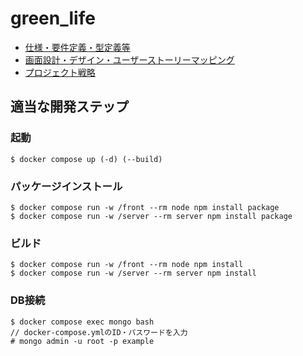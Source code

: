# green_life

- [仕様・要件定義・型定義等](https://sjpy-xx-1007.gitbook.io/greenlife/)
- [画面設計・デザイン・ユーザーストーリーマッピング](https://www.figma.com/file/dyshywesoPWvZNwD3rfHxm/green-Life?node-id=19%3A329)
- [プロジェクト戦略](https://startdash.sony-startup-acceleration-program.com/app/projects/24963)

## 適当な開発ステップ

### 起動
```
$ docker compose up (-d) (--build)
```

### パッケージインストール
```
$ docker compose run -w /front --rm node npm install package
$ docker compose run -w /server --rm server npm install package
```

### ビルド
```
$ docker compose run -w /front --rm node npm install
$ docker compose run -w /server --rm server npm install
```

### DB接続
```
$ docker compose exec mongo bash
// docker-compose.ymlのID・パスワードを入力
# mongo admin -u root -p example
```